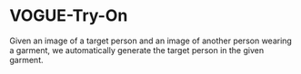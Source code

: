 # VOGUE-Try-On
Given an image of a target person and an image of another person wearing a garment, we automatically generate the target person in the given garment.
